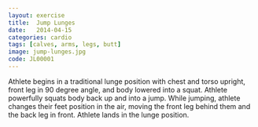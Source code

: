 ```yaml
---
layout: exercise
title:  Jump Lunges
date:   2014-04-15
categories: cardio
tags: [calves, arms, legs, butt]
image: jump-lunges.jpg
code: JL00001
---
```


Athlete begins in a traditional lunge position with chest and torso upright, front leg in 90 degree angle, and body lowered into a squat. Athlete powerfully squats body back up and into a jump. While jumping, athlete changes their feet position in the air, moving the front leg behind them and the back leg in front. Athlete lands in the lunge position.